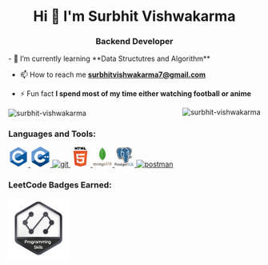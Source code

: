 <h1 align="center">Hi 👋 I'm Surbhit Vishwakarma</h1>
<h3 align="center">Backend Developer</h3>
- 🌱 I’m currently learning **Data Structutres and Algorithm**

- 📫 How to reach me **surbhitvishwakarma7@gmail.com**

- ⚡ Fun fact **I spend most of my time either watching football or anime**
<p><img align="right" src="https://github-readme-streak-stats.herokuapp.com/?user=surbhit-vishwakarma&" alt="surbhit-vishwakarma" /></p>
<p><img align="center" src="https://github-readme-stats.vercel.app/api/top-langs?username=surbhit-vishwakarma&show_icons=true&locale=en&layout=compact" alt="surbhit-vishwakarma" /></p>
<h3 align="left">Languages and Tools:</h3>
<p align="left"> <a href="https://www.cprogramming.com/" target="_blank" rel="noreferrer"> <img src="https://raw.githubusercontent.com/devicons/devicon/master/icons/c/c-original.svg" alt="c" width="40" height="40"/> </a> <a href="https://www.w3schools.com/cpp/" target="_blank" rel="noreferrer"> <img src="https://raw.githubusercontent.com/devicons/devicon/master/icons/cplusplus/cplusplus-original.svg" alt="cplusplus" width="40" height="40"/> </a> <a href="https://git-scm.com/" target="_blank" rel="noreferrer"> <img src="https://www.vectorlogo.zone/logos/git-scm/git-scm-icon.svg" alt="git" width="40" height="40"/> </a> <a href="https://www.w3.org/html/" target="_blank" rel="noreferrer"> <img src="https://raw.githubusercontent.com/devicons/devicon/master/icons/html5/html5-original-wordmark.svg" alt="html5" width="40" height="40"/> </a> <a href="https://www.mongodb.com/" target="_blank" rel="noreferrer"> <img src="https://raw.githubusercontent.com/devicons/devicon/master/icons/mongodb/mongodb-original-wordmark.svg" alt="mongodb" width="40" height="40"/> </a> <a href="https://www.postgresql.org" target="_blank" rel="noreferrer"> <img src="https://raw.githubusercontent.com/devicons/devicon/master/icons/postgresql/postgresql-original-wordmark.svg" alt="postgresql" width="40" height="40"/> </a> <a href="https://postman.com" target="_blank" rel="noreferrer"> <img src="https://www.vectorlogo.zone/logos/getpostman/getpostman-icon.svg" alt="postman" width="40" height="40"/> </a> </p>



<h3 align="left">LeetCode Badges Earned: </h3>
<p align="left"> <a href="https://leetcode.com/" target="_blank" rel="noreferrer"> <img src="https://github.com/surbhit-vishwakarma/surbhit-vishwakarma/blob/main/%E7%BC%96%E7%A8%8B%E8%83%BD%E5%8A%9B_%E5%85%A5%E9%97%A8.gif" alt="c" width="120" height="120"/> </a></p>
